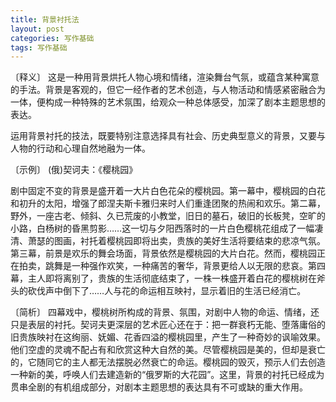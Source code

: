 ```yaml
---
title: 背景衬托法
layout: post
categories: 写作基础
tags: 写作基础
---
```


〔释义〕 这是一种用背景烘托人物心境和情绪，渲染舞台气氛，或蕴含某种寓意的手法。背景是客观的，但它一经作者的艺术创造，与人物活动和情感紧密融合为一体，便构成一种特殊的艺术氛围，给观众一种总体感受，加深了剧本主题思想的表达。

运用背景衬托的技法，既要特别注意选择具有社会、历史典型意义的背景，又要与人物的行动和心理自然地融为一体。

〔示例〕 (俄)契诃夫：《樱桃园》

剧中固定不变的背景是盛开着一大片白色花朵的樱桃园。第一幕中，樱桃园的白花和初升的太阳，增强了郎涅夫斯卡雅归来时人们重逢团聚的热闹和欢乐。第二幕，野外，一座古老、倾斜、久已荒废的小教堂，旧日的墓石，破旧的长板凳，空旷的小路，白杨树的昏黑剪影……这一切与夕阳西落时的一片白色樱桃花组成了一幅凄清、萧瑟的图画，衬托着樱桃园即将出卖，贵族的美好生活将要结束的悲凉气氛。第三幕，前景是欢乐的舞会场面，背景依然是樱桃园的大片白花。然而，樱桃园正在拍卖，跳舞是一种强作欢笑，一种痛苦的奢华，背景更给人以无限的悲哀。第四幕，主人即将离别了，贵族的生活彻底结束了，一株一株盛开着白花的樱桃树在斧头的砍伐声中倒下了……人与花的命运相互映衬，显示着旧的生活已经消亡。

〔简析〕 四幕戏中，樱桃树所构成的背景、氛围，对剧中人物的命运、情绪，还只是表层的衬托。契诃夫更深层的艺术匠心还在于：把一群衰朽无能、堕落庸俗的旧贵族映衬在这绚丽、妩媚、花香四溢的樱桃园里，产生了一种奇妙的讽喻效果。他们空虚的灵魂不配占有和欣赏这种大自然的美。尽管樱桃园是美的，但却是衰亡的，它随同它的主人都无法摆脱必然衰亡的命运。樱桃园的毁灭，预示人们去创造一种新的美，呼唤人们去建造新的“俄罗斯的大花园”。这里，背景的衬托已经成为贯串全剧的有机组成部分，对剧本主题思想的表达具有不可或缺的重大作用。 